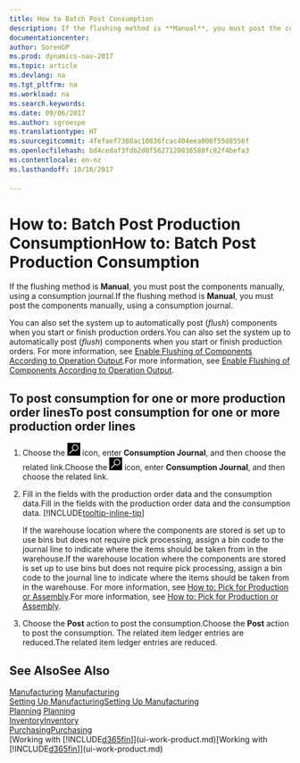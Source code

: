 ```yaml
---
title: How to Batch Post Consumption
description: If the flushing method is **Manual**, you must post the components manually, using a consumption journal.
documentationcenter: 
author: SorenGP
ms.prod: dynamics-nav-2017
ms.topic: article
ms.devlang: na
ms.tgt_pltfrm: na
ms.workload: na
ms.search.keywords: 
ms.date: 09/06/2017
ms.author: sgroespe
ms.translationtype: HT
ms.sourcegitcommit: 4fefaef7380ac10836fcac404eea006f55d8556f
ms.openlocfilehash: bd4cedaf3fdb2d0f5627120836580fc82f4befa3
ms.contentlocale: en-nz
ms.lasthandoff: 10/16/2017

---
```

# <a name="how-to-batch-post-production-consumption"></a><span data-ttu-id="013f8-103">How to: Batch Post Production Consumption</span><span class="sxs-lookup"><span data-stu-id="013f8-103">How to: Batch Post Production Consumption</span></span>
<span data-ttu-id="013f8-104">If the flushing method is **Manual**, you must post the components manually, using a consumption journal.</span><span class="sxs-lookup"><span data-stu-id="013f8-104">If the flushing method is **Manual**, you must post the components manually, using a consumption journal.</span></span>

<span data-ttu-id="013f8-105">You can also set the system up to automatically post (*flush*) components when you start or finish production orders.</span><span class="sxs-lookup"><span data-stu-id="013f8-105">You can also set the system up to automatically post (*flush*) components when you start or finish production orders.</span></span> <span data-ttu-id="013f8-106">For more information, see [Enable Flushing of Components According to Operation Output](production-how-to-flush-components-according-to-operation-output.md).</span><span class="sxs-lookup"><span data-stu-id="013f8-106">For more information, see [Enable Flushing of Components According to Operation Output](production-how-to-flush-components-according-to-operation-output.md).</span></span>

## <a name="to-post-consumption-for-one-or-more-production-order-lines"></a><span data-ttu-id="013f8-107">To post consumption for one or more production order lines</span><span class="sxs-lookup"><span data-stu-id="013f8-107">To post consumption for one or more production order lines</span></span>  
1.  <span data-ttu-id="013f8-108">Choose the ![Search for Page or Report](media/ui-search/search_small.png "Search for Page or Report icon") icon, enter **Consumption Journal**, and then choose the related link.</span><span class="sxs-lookup"><span data-stu-id="013f8-108">Choose the ![Search for Page or Report](media/ui-search/search_small.png "Search for Page or Report icon") icon, enter **Consumption Journal**, and then choose the related link.</span></span>  
2.  <span data-ttu-id="013f8-109">Fill in the fields with the production order data and the consumption data.</span><span class="sxs-lookup"><span data-stu-id="013f8-109">Fill in the fields with the production order data and the consumption data.</span></span> [!INCLUDE[tooltip-inline-tip](includes/tooltip-inline-tip_md.md)]  

    <span data-ttu-id="013f8-110">If the warehouse location where the components are stored is set up to use bins but does not require pick processing, assign a bin code to the journal line to indicate where the items should be taken from in the warehouse.</span><span class="sxs-lookup"><span data-stu-id="013f8-110">If the warehouse location where the components are stored is set up to use bins but does not require pick processing, assign a bin code to the journal line to indicate where the items should be taken from in the warehouse.</span></span> <span data-ttu-id="013f8-111">For more information, see [How to: Pick for Production or Assembly](warehouse-how-to-pick-for-production.md).</span><span class="sxs-lookup"><span data-stu-id="013f8-111">For more information, see [How to: Pick for Production or Assembly](warehouse-how-to-pick-for-production.md).</span></span>  
3.  <span data-ttu-id="013f8-112">Choose the **Post** action to post the consumption.</span><span class="sxs-lookup"><span data-stu-id="013f8-112">Choose the **Post** action to post the consumption.</span></span> <span data-ttu-id="013f8-113">The related item ledger entries are reduced.</span><span class="sxs-lookup"><span data-stu-id="013f8-113">The related item ledger entries are reduced.</span></span>

## <a name="see-also"></a><span data-ttu-id="013f8-114">See Also</span><span class="sxs-lookup"><span data-stu-id="013f8-114">See Also</span></span>  
<span data-ttu-id="013f8-115">[Manufacturing](production-manage-manufacturing.md)  </span><span class="sxs-lookup"><span data-stu-id="013f8-115">[Manufacturing](production-manage-manufacturing.md)  </span></span>  
[<span data-ttu-id="013f8-116">Setting Up Manufacturing</span><span class="sxs-lookup"><span data-stu-id="013f8-116">Setting Up Manufacturing</span></span>](production-configure-production-processes.md)  
<span data-ttu-id="013f8-117">[Planning](production-planning.md)    </span><span class="sxs-lookup"><span data-stu-id="013f8-117">[Planning](production-planning.md)    </span></span>  
[<span data-ttu-id="013f8-118">Inventory</span><span class="sxs-lookup"><span data-stu-id="013f8-118">Inventory</span></span>](inventory-manage-inventory.md)  
[<span data-ttu-id="013f8-119">Purchasing</span><span class="sxs-lookup"><span data-stu-id="013f8-119">Purchasing</span></span>](purchasing-manage-purchasing.md)  
<span data-ttu-id="013f8-120">[Working with [!INCLUDE[d365fin](includes/d365fin_md.md)]](ui-work-product.md)</span><span class="sxs-lookup"><span data-stu-id="013f8-120">[Working with [!INCLUDE[d365fin](includes/d365fin_md.md)]](ui-work-product.md)</span></span>

